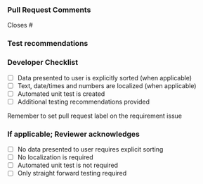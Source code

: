 ### Pull Request Comments

Closes #


### Test recommendations


### Developer Checklist
- [ ] Data presented to user is explicitly sorted (when applicable)
- [ ] Text, date/times and numbers are localized  (when applicable)
- [ ] Automated unit test is created
- [ ] Additional testing recommendations provided

Remember to set pull request label on the requirement issue

### If applicable; Reviewer acknowledges 
- [ ] No data presented to user requires explicit sorting 
- [ ] No localization is required
- [ ] Automated unit test is not required
- [ ] Only straight forward testing required
